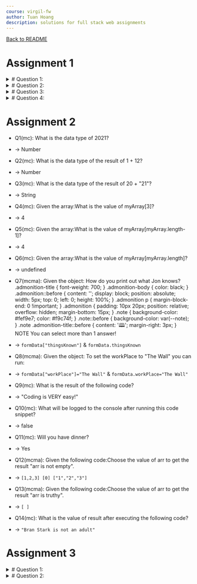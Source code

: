 ```yaml
---
course: virgil-fw
author: Tuan Hoang
description: solutions for full stack web assignments
---
```


[Back to README](../README.md)

# Assignment 1
<details>
<summary># Question 1:</summary>
  
##  Content:
  
  ````
 °F to °C
  Given the function fToC(fDegree) , try and fix it so that it correctly converts Fahrenheit degree (°F) to Celsius degree (°C).
  (°F − 32) × 5/9 = °C
  function fToC (fDegree) {
	const cDegree = (fDegree - 32 * 5 / 9)
	return cDegree
}
  ````
  
##  Answer:
````
function fToC (fDegree) {
	const cDegree = (fDegree - 32) * 5 / 9
	return cDegree
}
console.log(fToC(32))
````
</details>

<details>
<summary># Question 2:</summary>
  
##  Content:
  
  ````
Earth to Moon
The distance between the Earth and the Moon is about 30 times Earth's diameter.
Given Earth's diameter is 12,742 km, calculate the distance in kilometers.
  function calculateDistance () {
	const diameter = 12742
	const distance = diameter
	return distance
}
console.log(calculateDistance()) 
  
  ````
  
##  Answer:
````
function calculateDistance () {
	const diameter = 12742
	const distance = diameter*30
	return distance
}
console.log(calculateDistance()) 
console.log(fToC(32))
````
</details>

<details>
<summary># Question 3:</summary>
  
##  Content:
  
  ````
Given the function calculateBMI(height, weight) , try and fix it so that it correctly 
calculate the BMI with the given height and weight.
Hint:
  BMI = weight in kg/(height in m)^2
  
 function calculateBMI (height, weight) {
	const bmi = weight / height * height
	return "your BMI is " + bmi
}
console.log(calculateBMI(1.6, 55)) // expected result: "your BMI is 21.48"
  
  ````
  
##  Answer:
````
function calculateBMI (height, weight) {
	const bmi = weight / (height*height)
	return "your BMI is " + bmi
}
console.log(calculateBMI(1.6, 55)) // expected result: "your BMI is 21.48"
````
</details>

<details>
<summary># Question 4:</summary>
  
##  Content:
  
  ````
Write a function to check if you are allowed to drink beer in New York.
  
  function canDrinkBeer(age) {
	if(age > 21) {
		return "You are " + age + ", you can drink beer in New York"
	} else {
		return "You are " + age + ", you can not drink beer in New York"
	} 
}
console.log(canDrinkBeer(21)) 
// expected result: "You are 21, you can drink beer at New York"
  
  ````
  
##  Answer:
````
function canDrinkBeer(age) {
	if(age >= 21) {
		return "You are " + age + ", you can drink beer in New York"
	} else {
		return "You are " + age + ", you can not drink beer in New York"
	} 
}
console.log(canDrinkBeer(21)) 
// expected result: "You are 21, you can drink beer at New York"
````
</details>

# Assignment 2

- Q1(mc): What is the data type of 2021?
- -> Number

- Q2(mc): What is the data type of the result of 1 + 12?
- -> Number

- Q3(mc): What is the data type of the result of 20 + "21"?
- -> String

- Q4(mc): Given the array:What is the value of myArray[3]?
- -> 4

- Q5(mc): Given the array:What is the value of myArray[myArray.length-1]?
- -> 4

- Q6(mc): Given the array:What is the value of myArray[myArray.length]?
- -> undefined

- Q7(mcma): Given the object: How do you print out what Jon knows? .admonition-title { font-weight: 700; } .admonition-body { color: black; } .admonition::before { content: ''; display: block; position: absolute; width: 5px; top: 0; left: 0; height: 100%; } .admonition p { margin-block-end: 0 !important; } .admonition { padding: 10px 20px; position: relative; overflow: hidden; margin-bottom: 15px; } .note { background-color: #fef9e7; color: #f9c74f; } .note::before { background-color: var(--note); } .note .admonition-title::before { content: '🕮'; margin-right: 3px; } NOTE You can select more than 1 answer!
- -> `formData["thingsKnown"]` & `formData.thingsKnown`

- Q8(mcma): Given the object: To set the workPlace to "The Wall" you can run:
- -> `formData["workPlace"]="The Wall"` & `formData.workPlace="The Wall"`

- Q9(mc): What is the result of the following code?
- -> "Coding is VERY easy!"

- Q10(mc): What will be logged to the console after running this code snippet?
- -> false

- Q11(mc): Will you have dinner?
- -> Yes

- Q12(mcma): Given the following code:Choose the value of arr to get the result "arr is not empty".
- -> `[1,2,3] [0] ["1","2","3"]`

- Q13(mcma): Given the following code:Choose the value of arr to get the result "arr is truthy".
- -> `[ ]`

- Q14(mc): What is the value of result after executing the following code?
- -> `"Bran Stark is not an adult"`

# Assignment 3

<details>
<summary># Question 1:</summary>
  
##  Content:
  
  ````
 Body Type from BMI
 Write a function to check your body type base on weight and height. Known that:
  BMI = weight in kg/(height in m)^2
  
Check the BMI, if BMI is:
less than 18: underweight
18 to less than 25: normal weight
25 to less than 30: overweight
30 and above: obesity
Return the right body type.

Examples:

bodyType(1.64,60) should return "normal weight"

bodyType(1.6,70) should return "overweight"
  
  function bodyType (height, weight) {
	//YOUR CODE HERE	
}
  ````
  
##  Answer:
````
function bodyType (height, weight) {
	//YOUR CODE HERE
	const bmi = weight / (height * height)
  
	if(bmi <18) return "underweight";
	else if(bmi <25) return "normal weight";
	else if(bmi <30) return "overweight";
	else return "obesity";
}
````
</details>
  
<details>
<summary># Question 2:</summary>
  
##  Content:
  
  ````
 Count Your Calories
 You are on a diet and record your total calorie intake every day.
 After a week, the 7 numbers are recorded in an array. 
 Calculate your total weight gain or loss for the week if you burn 
 2000 calories a day, and 1 kg is equivalent to 7700 calories.
  
 NOTE: 1 kg = 7700 calories
  
 Examples:
totalKcal([1600, 1600, 1500, 1700, 1800, 2000, 2000]) // should return - 0.233766234, meaning you will lose 0.233766234 kg
totalKcal([2000, 2000, 2000, 2000, 2000, 2000, 2000]) // should return 0
  
  function totalKcal(arr) {
	let result = 0;
	// YOUR CODE HERE
	return result;
}
  
  ````
  
##  Answer:
````
function totalKcal(arr) {
	let result = 0;
	// YOUR CODE HERE
	for(i = 0; i<arr.length;i++)
	{
	    result += (arr[i]-2000)/7700
	}
	

	return result
}
````
                               
 <details>
<summary># Question 3:</summary>
  
##  Content:
  
  ````
Yard Sale
  
You are moving to a new place and having a yard sale. You make a list of all the items and their corresponding prices. Calculate the total money in VND you can earn if you sell all the items.
For example:
  const items = [{
        name: "table",
        price: 100000,
        currency: "VND"
    },
    {
        name: "microwave",
        price: 700000,
        currency: "VND"
    },
    {
        name: "sofa",
        price: 500000,
        currency: "VND"
    }
]

function totalPrice(arr) {
let total = 0
	//YOUR CODE HERE
return total
}
  ````
  
##  Answer:
````
function totalPrice(arr) {
let total = 0
	//YOUR CODE HERE
	for(i = 0; i<arr.length ; i++)
	{
	    total += arr[i].price
	}
	
return total
}
````          
  
